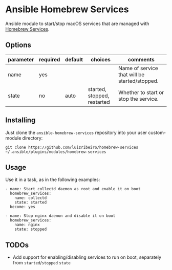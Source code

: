 # Ansible Homebrew Services
Ansible module to start/stop macOS services that are managed with
[Homebrew Services](https://github.com/Homebrew/homebrew-services).

## Options
|parameter      |required |default |choices                     |comments|
|---            |---      |---     |---                         |---|
|name           |yes      |        |                            |Name of service that will be started/stopped.|
|state          |no       |auto    |started, stopped, restarted |Whether to start or stop the service.|

## Installing
Just clone the `ansible-homebrew-services` repository into your user custom-module directory:

```
git clone https://github.com/luizribeiro/homebrew-services ~/.ansible/plugins/modules/homebrew-services
```

## Usage
Use it in a task, as in the following examples:
```
- name: Start collectd daemon as root and enable it on boot
  homebrew_services:
    name: collectd
    state: started
  become: yes

- name: Stop nginx daemon and disable it on boot
  homebrew_services:
    name: nginx
    state: stopped
```

## TODOs

* Add support for enabling/disabling services to run on boot, separately from `started`/`stopped` `state`
